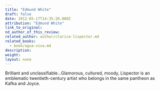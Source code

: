 ```yaml
---
title: "Edmund White"
draft: false
date: 2012-05-17T14:35:20.000Z
attribution: "Edmund White"
link_to_original:
nd_author_of_this_review:
related_author: author/clarice-lispector.md
related_books:
  - book/agua-viva.md
description:
weight:
layout: none
---
```

Brilliant and unclassifiable...Glamorous, cultured, moody, Lispector is an emblematic twentieth-century artist who belongs in the same pantheon as Kafka and Joyce.

